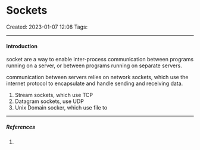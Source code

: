 # Sockets
Created: 2023-01-07 12:08
Tags: 
____

#### Introduction

socket are a way to enable inter-process communication between programs running on a server, or between programs running on separate servers.

communication between servers relies on network sockets, which use the internet protocol to encapsulate and handle sending and receiving data.


1. Stream sockets, which use TCP
2. Datagram sockets, use UDP
3. Unix Domain socker, which use file to

_____
##### References
1.

